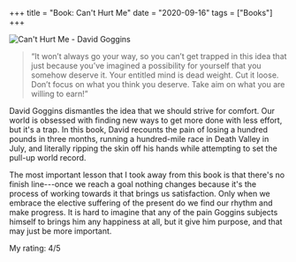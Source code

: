 +++
title = "Book: Can't Hurt Me"
date = "2020-09-16"
tags = ["Books"]
+++

![Can't Hurt Me - David Goggins](https://images-na.ssl-images-amazon.com/images/I/8103-4x5J7L.jpg)

> “It won’t always go your way, so you can’t get trapped in this idea that just because you’ve imagined a possibility for yourself that you somehow deserve it. Your entitled mind is dead weight. Cut it loose. Don’t focus on what you think you deserve. Take aim on what you are willing to earn!” 

<!--more-->

David Goggins dismantles the idea that we should strive for comfort. Our world is obsessed with finding new ways to get more done with less effort, but it's a trap. In this book, David recounts the pain of losing a hundred pounds in three months, running a hundred-mile race in Death Valley in July, and literally ripping the skin off his hands while attempting to set the pull-up world record.


The most important lesson that I took away from this book is that there's no finish line---once we reach a goal nothing changes because it's the process of working towards it that brings us satisfaction. Only when we embrace the elective suffering of the present do we find our rhythm and make progress. It is hard to imagine that any of the pain Goggins subjects himself to brings him any happiness at all, but it give him purpose, and that may just be more important.

My rating: 4/5
